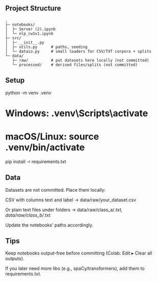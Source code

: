 ## Project Structure
```text
.
├─ notebooks/
│  ├─ Server (2).ipynb
│  └─ nlp_cw1v1.ipynb
├─ src/
│  ├─ __init__.py
│  ├─ utils.py      # paths, seeding
│  └─ dataio.py     # small loaders for CSV/TXT corpora + splits
└─ data/
   ├─ raw/          # put datasets here locally (not committed)
   └─ processed/    # derived files/splits (not committed)
```

## Setup

python -m venv .venv

# Windows: .venv\Scripts\activate

# macOS/Linux: source .venv/bin/activate

pip install -r requirements.txt

## Data

Datasets are not committed. Place them locally:

CSV with columns text and label → data/raw/your_dataset.csv

Or plain text files under folders → data/raw/class_a/*.txt, data/raw/class_b/*.txt

Update the notebooks’ paths accordingly.

## Tips
Keep notebooks output-free before committing (Colab: Edit ▸ Clear all outputs).

If you later need more libs (e.g., spaCy/transformers), add them to requirements.txt.
